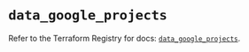 # `data_google_projects`

Refer to the Terraform Registry for docs: [`data_google_projects`](https://registry.terraform.io/providers/hashicorp/google/5.39.1/docs/data-sources/projects).

